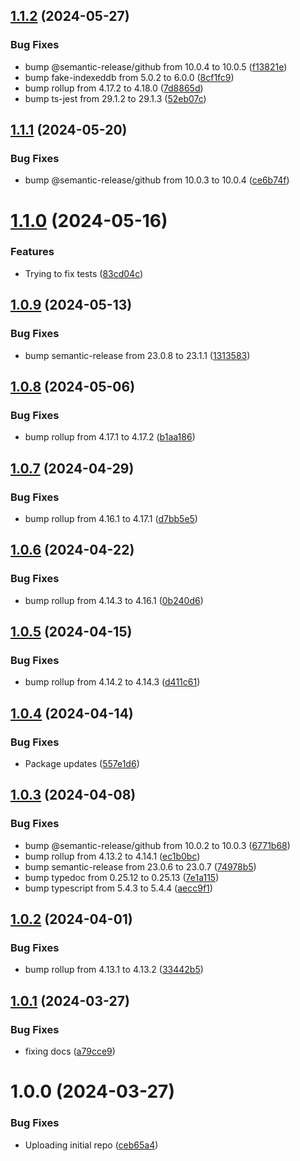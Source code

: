## [1.1.2](https://github.com/JaCraig/request/compare/v1.1.1...v1.1.2) (2024-05-27)


### Bug Fixes

* bump @semantic-release/github from 10.0.4 to 10.0.5 ([f13821e](https://github.com/JaCraig/request/commit/f13821e68ce6880522c4923363ac4d51c71e44d7))
* bump fake-indexeddb from 5.0.2 to 6.0.0 ([8cf1fc9](https://github.com/JaCraig/request/commit/8cf1fc99fc4141c695944fa5cd63474d13aaa323))
* bump rollup from 4.17.2 to 4.18.0 ([7d8865d](https://github.com/JaCraig/request/commit/7d8865dd724295a5401023546c690b641b04888b))
* bump ts-jest from 29.1.2 to 29.1.3 ([52eb07c](https://github.com/JaCraig/request/commit/52eb07cdb6191c6c1ea39bb29d4852ef35532e67))

## [1.1.1](https://github.com/JaCraig/request/compare/v1.1.0...v1.1.1) (2024-05-20)


### Bug Fixes

* bump @semantic-release/github from 10.0.3 to 10.0.4 ([ce6b74f](https://github.com/JaCraig/request/commit/ce6b74fdfa5a13b5a3f5d8cd165c8343c25da926))

# [1.1.0](https://github.com/JaCraig/request/compare/v1.0.9...v1.1.0) (2024-05-16)


### Features

* Trying to fix tests ([83cd04c](https://github.com/JaCraig/request/commit/83cd04c4b1832f6c710ad2ef3002109235226427))

## [1.0.9](https://github.com/JaCraig/request/compare/v1.0.8...v1.0.9) (2024-05-13)


### Bug Fixes

* bump semantic-release from 23.0.8 to 23.1.1 ([1313583](https://github.com/JaCraig/request/commit/1313583b36195e08d56f7075bd1ea6e8f076d34b))

## [1.0.8](https://github.com/JaCraig/request/compare/v1.0.7...v1.0.8) (2024-05-06)


### Bug Fixes

* bump rollup from 4.17.1 to 4.17.2 ([b1aa186](https://github.com/JaCraig/request/commit/b1aa186fbaa3e436e942da5fd78ba2d67dffb481))

## [1.0.7](https://github.com/JaCraig/request/compare/v1.0.6...v1.0.7) (2024-04-29)


### Bug Fixes

* bump rollup from 4.16.1 to 4.17.1 ([d7bb5e5](https://github.com/JaCraig/request/commit/d7bb5e510a06f488fce7c15fbf5cd3f2072105fc))

## [1.0.6](https://github.com/JaCraig/request/compare/v1.0.5...v1.0.6) (2024-04-22)


### Bug Fixes

* bump rollup from 4.14.3 to 4.16.1 ([0b240d6](https://github.com/JaCraig/request/commit/0b240d69abdb668d512153a5c76e0f2bf38aaf90))

## [1.0.5](https://github.com/JaCraig/request/compare/v1.0.4...v1.0.5) (2024-04-15)


### Bug Fixes

* bump rollup from 4.14.2 to 4.14.3 ([d411c61](https://github.com/JaCraig/request/commit/d411c61fbdca00400029bd1c383ac1fade3e771d))

## [1.0.4](https://github.com/JaCraig/request/compare/v1.0.3...v1.0.4) (2024-04-14)


### Bug Fixes

* Package updates ([557e1d6](https://github.com/JaCraig/request/commit/557e1d67d2ddf6e83a0a53e08e3542694fda1e5c))

## [1.0.3](https://github.com/JaCraig/request/compare/v1.0.2...v1.0.3) (2024-04-08)


### Bug Fixes

* bump @semantic-release/github from 10.0.2 to 10.0.3 ([6771b68](https://github.com/JaCraig/request/commit/6771b68f7ac32b805cd2ac9bf42de39f4c5f81e4))
* bump rollup from 4.13.2 to 4.14.1 ([ec1b0bc](https://github.com/JaCraig/request/commit/ec1b0bc5fc2c5881f620d0aa57cf3ae9b1f729ea))
* bump semantic-release from 23.0.6 to 23.0.7 ([74978b5](https://github.com/JaCraig/request/commit/74978b59449e830d9588e2cfc9a7c1bfcc6741cb))
* bump typedoc from 0.25.12 to 0.25.13 ([7e1a115](https://github.com/JaCraig/request/commit/7e1a115376a4e0ea5b4ab2249a0671eb8b0fafc8))
* bump typescript from 5.4.3 to 5.4.4 ([aecc9f1](https://github.com/JaCraig/request/commit/aecc9f170904bd58e347b538e368260e26a53139))

## [1.0.2](https://github.com/JaCraig/request/compare/v1.0.1...v1.0.2) (2024-04-01)


### Bug Fixes

* bump rollup from 4.13.1 to 4.13.2 ([33442b5](https://github.com/JaCraig/request/commit/33442b52f60560724d0877bbeca3634d1d3ff777))

## [1.0.1](https://github.com/JaCraig/request/compare/v1.0.0...v1.0.1) (2024-03-27)


### Bug Fixes

* fixing docs ([a79cce9](https://github.com/JaCraig/request/commit/a79cce96cf72b6776d6207b1a08c8d42d060dcda))

# 1.0.0 (2024-03-27)


### Bug Fixes

* Uploading initial repo ([ceb65a4](https://github.com/JaCraig/request/commit/ceb65a4431f19bfb6a82c1f7607c4ccea2a52ad3))
